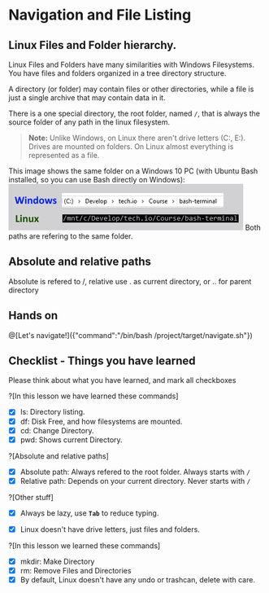 # Navigation and File Listing

## Linux Files and Folder hierarchy.
Linux Files and Folders have many similarities with Windows Filesystems. You have files and folders organized in a tree directory structure.

A directory (or folder) may contain files or other directories, while a file is just a single archive that may contain data in it. 

There is a one special directory, the root folder, named `/`, that is always the source folder of any path in the linux filesystem.

>**Note:** Unlike Windows, on Linux there aren't drive letters (C:\, E:\). Drives are mounted on folders. On Linux almost everything is represented as a file.


This image shows the same folder on a Windows 10 PC (with Ubuntu Bash installed, so you can use Bash directly on Windows):
![Terminal Prompt](/images/WinvsLinux.png)
Both paths are refering to the same folder.

## Absolute and relative paths

Absolute is refered to /, relative use . as current directory, or .. for parent directory

## Hands on
@[Let's navigate!]({"command":"/bin/bash /project/target/navigate.sh"})

## Checklist - Things you have learned

Please think about what you have learned, and mark all checkboxes

?[In this lesson we have learned these commands]
-[x] ls: Directory listing.
-[x] df: Disk Free, and how filesystems are mounted.
-[x] cd: Change Directory.
-[x] pwd: Shows current Directory.

?[Absolute and relative paths]
-[x] Absolute path: Always refered to the root folder. Always starts with `/`
-[x] Relative path: Depends on your current directory. Never starts with `/`

?[Other stuff]
-[x] Always be lazy, use **`Tab`** to reduce typing.
-[x] Linux doesn't have drive letters, just files and folders.


?[In this lesson we learned these commands]
-[x] mkdir: Make Directory
-[x] rm: Remove Files and Directories
-[x] By default, Linux doesn't have any undo or trashcan, delete with care.
